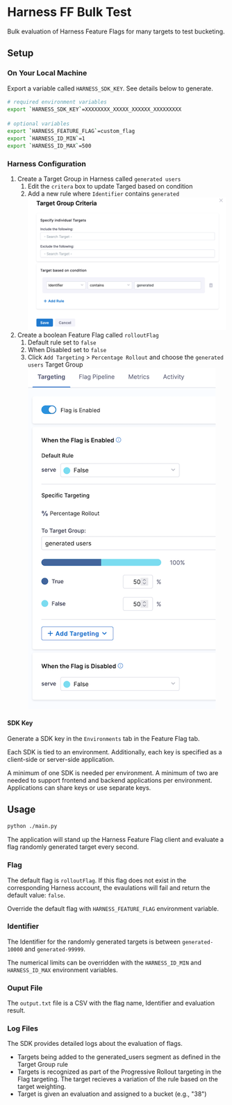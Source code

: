 # Harness FF Bulk Test

Bulk evaluation of Harness Feature Flags for many targets to test bucketing.

## Setup

### On Your Local Machine

Export a variable called `HARNESS_SDK_KEY`. See details below to generate.

```bash
# required environment variables
export `HARNESS_SDK_KEY`=XXXXXXXX_XXXXX_XXXXXX_XXXXXXXXX

# optional variables
export `HARNESS_FEATURE_FLAG`=custom_flag
export `HARNESS_ID_MIN`=1
export `HARNESS_ID_MAX`=500
```

### Harness Configuration

1. Create a Target Group in Harness called `generated users`
   1. Edit the `critera` box to update Targed based on condition
   1. Add a new rule where `Identifier` contains `generated`
      !["./flag.png"](./assets/condition.png)
1. Create a boolean Feature Flag called `rolloutFlag`
   1. Default rule set to `false`
   1. When Disabled set to `false`
   1. Click `Add Targeting` > `Percentage Rollout` and choose the `generated users` Target Group
      ![](./assets/flag.png)

#### SDK Key

Generate a SDK key in the `Environments` tab in the Feature Flag tab.

Each SDK is tied to an environment. Additionally, each key is specified as a client-side or server-side application.

A minimum of one SDK is needed per environment. A minimum of two are needed to support frontend and backend applications per environment. Applications can share keys or use separate keys.

## Usage

```bash
python ./main.py
```

The application will stand up the Harness Feature Flag client and evaluate a flag randomly generated target every second.

### Flag

The default flag is `rolloutFlag`. If this flag does not exist in the corresponding Harness account, the evaulations will fail and return the default value: `false`.

Override the default flag with `HARNESS_FEATURE_FLAG` environment variable.

### Identifier

The Identifier for the randomly generated targets is between `generated-10000` and `generated-99999`.

The numerical limits can be overridden with the `HARNESS_ID_MIN` and `HARNESS_ID_MAX` environment variables.

### Ouput File

The `output.txt` file is a CSV with the flag name, Identifier and evaluation result.

### Log Files

The SDK provides detailed logs about the evaluation of flags.

- Targets being added to the generated_users segment as defined in the Target Group rule
- Targets is recognized as part of the Progressive Rollout targeting in the Flag targeting. The target recieves a variation of the rule based on the target weighting.
- Target is given an evaluation and assigned to a bucket (e.g., "38")
